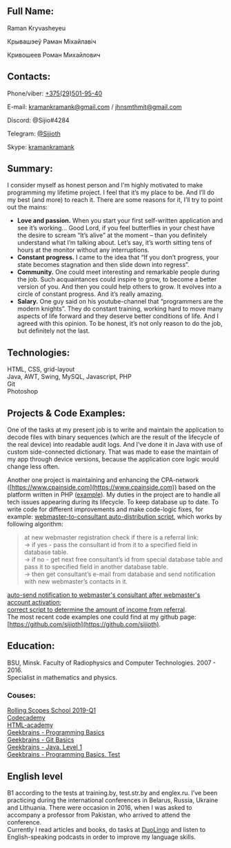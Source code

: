 ## Full Name: ##
Raman Kryvasheyeu  

Крывашэеў Раман Міхайлавіч  

Кривошеев Роман Михайлович


## Contacts: ##
Phone/viber: [+375(29)501-95-40](tel:+375295019540)  

E-mail: [kramankramank@gmail.com](mailto:kramankramank@gmail.com) / [jhnsmthmit@gmail.com](mailto:jhnsmthmit@gmail.com)  

Discord: @Sijio#4284  

Telegram: [@Sijioth](https://t.me/Sijioth)

Skype: [kramankramank](skype:kramankramank?chat)

## Summary: ##
I consider myself as honest person and I'm highly motivated to make programming my lifetime project. 
I feel that it’s my place to be. And I’ll do my best (and more) to reach it. There are some reasons for it, I’ll try to point out the mains:  
* **Love and passion.** When you start your first self-written application and see it’s working... Good Lord, if you feel butterflies in your chest have the desire to scream “It’s alive” at the moment – than you definitely understand what I’m talking about. Let’s say, it’s worth sitting tens of hours at the monitor without any interruptions.  
* **Constant progress.** I came to the idea that “If you don’t progress, your state becomes stagnation and then slide down into regress”.  
* **Community.** One could meet interesting and remarkable people during the job. Such acquaintances could inspire to grow, to become a better version of you. And then you could help others to grow. It evolves into a circle of constant progress. And it’s really amazing.  
* **Salary.** One guy said on his youtube-channel that “programmers are the modern knights”. They do constant training, working hard to move many aspects of life forward and they deserve better conditions of life. And I agreed with this opinion. To be honest, it’s not only reason to do the job, but definitely not the last.


## Technologies: ##
HTML, CSS, grid-layout  
Java, AWT, Swing, MySQL, Javascript, PHP  
Git  
Photoshop


## Projects & Code Examples: ##
One of the tasks at my present job is to write and maintain the application to decode files with binary sequences (which are the result of the lifecycle of the real device) into readable audit logs. And I’ve done it in Java with use of custom side-connected dictionary. That was made to ease the maintain of my app through device versions, because the application core logic would change less often.  

Another one project is maintaining and enhancing the CPA-network ([https://www.cpainside.com](https://www.cpainside.com)) based on the platform written in PHP ([example](https://mastertraf.com)). My duties in the project are to handle all tech issues appearing during its lifecycle. To keep database up to date. To write code for different improvements and make code-logic fixes, for example: 
[webmaster-to-consultant auto-distribution script](https://pastebin.com/af9JKa9C), which works by following algorithm:
>at new webmaster registration check if there is a referral link:  
>		-> if yes - pass the consultant id from it to a specified field in database table.  
>		-> if no - get next free consultant’s id from special database table and pass it to specified field in another database table.  
>				-> then get consultant’s e-mail from database and send notification with new webmaster’s contacts in it.

[auto-send notification to webmaster's consultant after webmaster's account activation](https://pastebin.com/ddWhJL4e);  
[correct script to determine the amount of income from referral](https://pastebin.com/QuqP7h8T).  
The most recent code examples one could find at my github page: [https://github.com/sijioth](https://github.com/sijioth).


## Education: ##
BSU, Minsk. Faculty of Radiophysics and Computer Technologies. 2007 - 2016.  
Specialist in mathematics and physics.  
### Couses: ###
[Rolling Scopes School 2019-Q1](https://school.rollingscopes.com/index.html)  
[Codecademy](https://www.codecademy.com/Sijioth#completed)  
[HTML-academy](https://htmlacademy.ru/profile/id1020449)  
[Geekbrains - Programming Basics](https://geekbrains.ru/certificates/93816)  
[Geekbrains - Git Basics](https://geekbrains.ru/certificates/100364)  
[Geekbrains - Java. Level 1](https://geekbrains.ru/certificates/310355)  
[Geekbrains - Programming Basics. Test](https://geekbrains.ru/certificates/310358)


## English level ##
B1 according to the tests at training.by, test.str.by and englex.ru.
I’ve been practicing during the international conferences in Belarus, Russia, Ukraine and Lithuania. 
There were occasion in 2016, when I was asked to accompany a professor from Pakistan, who arrived to attend the conference.  
Currently I read articles and books, do tasks at [DuoLingo](https://ru.duolingo.com/Sijioth) and listen to English-speaking podcasts in order to improve my language skills.
